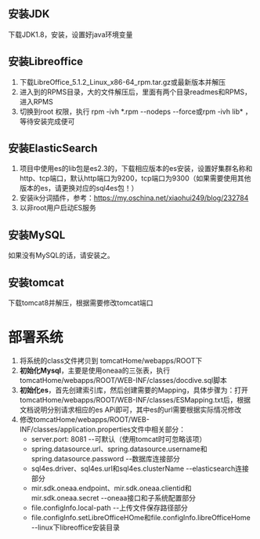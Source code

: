 ## 安装JDK
下载JDK1.8，安装，设置好java环境变量

## 安装Libreoffice
1. 下载LibreOffice_5.1.2_Linux_x86-64_rpm.tar.gz或最新版本并解压
1. 进入到的RPMS目录，大的文件解压后，里面有两个目录readmes和RPMS，进入RPMS
1. 切换到root 权限，执行 rpm -ivh  \*.rpm  --nodeps --force或rpm -ivh lib* ，等待安装完成便可

## 安装ElasticSearch
1. 项目中使用es的lib包是es2.3的，下载相应版本的es安装，设置好集群名称和http、tcp端口，默认http端口为9200，tcp端口为9300（如果需要使用其他版本的es，请更换对应的sql4es包！）
2. 安装ik分词插件，参考：https://my.oschina.net/xiaohui249/blog/232784
3. 以非root用户启动ES服务

## 安装MySQL
如果没有MySQL的话，请安装之。

## 安装tomcat
下载tomcat8并解压，根据需要修改tomcat端口

# 部署系统
1. 将系统的class文件拷贝到 tomcatHome/webapps/ROOT下
2. **初始化Mysql**，主要是使用oneaa的三张表，执行tomcatHome/webapps/ROOT/WEB-INF/classes/docdive.sql脚本
3. **初始化es**，首先创建索引库，然后创建需要的Mapping，具体步骤为：打开tomcatHome/webapps/ROOT/WEB-INF/classes/ESMapping.txt后，根据文档说明分别请求相应的es APi即可，其中es的url需要根据实际情况修改
4. 修改tomcatHome/webapps/ROOT/WEB-INF/classes/application.properties文件中相关部分：
    * server.port: 8081 --可默认（使用tomcat时可忽略该项）
    * spring.datasource.url、spring.datasource.username和spring.datasource.password --数据库连接部分
    * sql4es.driver、sql4es.url和sql4es.clusterName --elasticsearch连接部分
    * mir.sdk.oneaa.endpoint、mir.sdk.oneaa.clientid和mir.sdk.oneaa.secret --oneaa接口和子系统配置部分
    * file.configInfo.local-path --上传文件保存路径部分
    * file.configInfo.setLibreOfficeHOme和file.configInfo.libreOfficeHome --linux下libreoffice安装目录